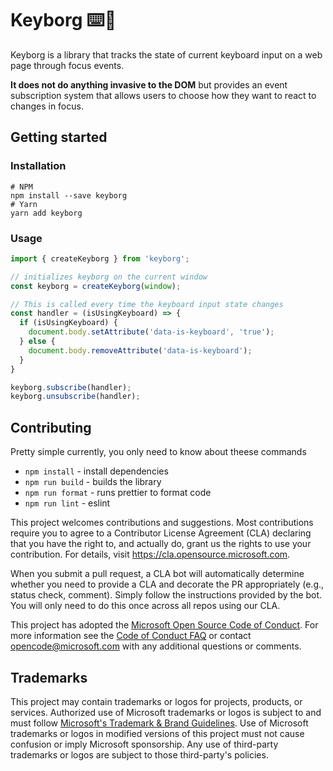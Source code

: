 # Keyborg ⌨️🤖

Keyborg is a library that tracks the state of current keyboard input on a web page through focus events.

**It does not do anything invasive to the DOM** but provides an event subscription system that allows users to choose how they want to react to changes in focus.

## Getting started

### Installation

```bassh
# NPM
npm install --save keyborg
# Yarn
yarn add keyborg
```

### Usage

```js
import { createKeyborg } from 'keyborg';

// initializes keyborg on the current window
const keyborg = createKeyborg(window);

// This is called every time the keyboard input state changes
const handler = (isUsingKeyboard) => {
  if (isUsingKeyboard) {
    document.body.setAttribute('data-is-keyboard', 'true');
  } else {
    document.body.removeAttribute('data-is-keyboard');
  }
}

keyborg.subscribe(handler);
keyborg.unsubscribe(handler);
```

## Contributing

Pretty simple currently, you only need to know about theese commands

* `npm install` - install dependencies
* `npm run build` - builds the library
* `npm run format` - runs prettier to format code
* `npm run lint` - eslint

This project welcomes contributions and suggestions. Most contributions require you to agree to a
Contributor License Agreement (CLA) declaring that you have the right to, and actually do, grant us
the rights to use your contribution. For details, visit https://cla.opensource.microsoft.com.

When you submit a pull request, a CLA bot will automatically determine whether you need to provide
a CLA and decorate the PR appropriately (e.g., status check, comment). Simply follow the instructions
provided by the bot. You will only need to do this once across all repos using our CLA.

This project has adopted the [Microsoft Open Source Code of Conduct](https://opensource.microsoft.com/codeofconduct/).
For more information see the [Code of Conduct FAQ](https://opensource.microsoft.com/codeofconduct/faq/) or
contact [opencode@microsoft.com](mailto:opencode@microsoft.com) with any additional questions or comments.

## Trademarks

This project may contain trademarks or logos for projects, products, or services. Authorized use of Microsoft
trademarks or logos is subject to and must follow
[Microsoft's Trademark & Brand Guidelines](https://www.microsoft.com/en-us/legal/intellectualproperty/trademarks/usage/general).
Use of Microsoft trademarks or logos in modified versions of this project must not cause confusion or imply Microsoft sponsorship.
Any use of third-party trademarks or logos are subject to those third-party's policies.
